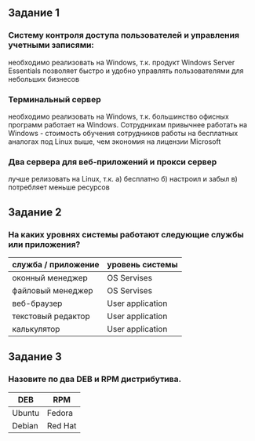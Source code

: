 ## Задание 1

### Систему контроля доступа пользователей и управления учетными записями:
необходимо реализовать на Windows, т.к. продукт Windows Server Essentials позволяет быстро и удобно управлять пользователями для небольших бизнесов

### Терминальный сервер
необходимо реализовать на Windows, т.к. большинство офисных программ работает на Windows. Сотрудникам привычнее работать на Windows - стоимость обучения сотрудников работы на бесплатных аналогах под Linux выше, чем экономия на лицензии Microsoft

### Два сервера для веб-приложений и прокси сервер
лучше релизовать на Linux, т.к. а) бесплатно б) настроил и забыл в) потребляет меньше ресурсов

## Задание 2

### На каких уровнях системы работают следующие службы или приложения?

| служба / приложение | уровень системы  |
| ------------------- | ---------------- |
| оконный менеджер    |    OS Servises   |
| файловый менеджер   |    OS Servises   |
| веб-браузер         | User application |
| текстовый редактор  | User application |
| калькулятор         | User application |

## Задание 3

### Назовите по два DEB и RPM дистрибутива.

|   DEB  |   RPM   |
| ------ | ------- |
| Ubuntu | Fedora  |
| Debian | Red Hat |
